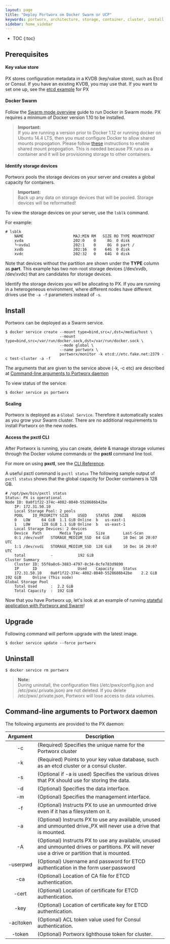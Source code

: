 ```yaml
---
layout: page
title: "Deploy Portworx on Docker Swarm or UCP"
keywords: portworx, architecture, storage, container, cluster, install, docker, swarm, ucp
sidebar: home_sidebar
---
```


* TOC
{:toc}

## Prerequisites
#### Key value store

PX stores configuration metadata in a KVDB (key/value store), such as Etcd or Consul. 
If you have an existing KVDB, you may use that.  If you want to set one up, see the [etcd example](/run-etcd.html) for PX

#### Docker Swarm

Follow the [Swarm mode overview](https://docs.docker.com/engine/swarm/) guide to run Docker in Swarm mode. PX requires a minimum of Docker version 1.10 to be installed.

>**Important:**<br/>If you are running a version prior to Docker 1.12 or running docker on Ubuntu 14.4 LTS, then you *must* configure Docker to allow shared mounts propogation. Please follow [these](/knowledgebase/shared-mount-propogation.html) instructions to enable shared mount propogation.  This is needed because PX runs as a container and it will be provisioning storage to other containers.

#### Identify storage devices

Portworx pools the storage devices on your server and creates a global capacity for containers.

>**Important:**<br/>Back up any data on storage devices that will be pooled. Storage devices will be reformatted!

To view the storage devices on your server, use the `lsblk` command.

For example:
```
# lsblk
    NAME                      MAJ:MIN RM   SIZE RO TYPE MOUNTPOINT
    xvda                      202:0    0     8G  0 disk
    └─xvda1                   202:1    0     8G  0 part /
    xvdb                      202:16   0    64G  0 disk
    xvdc                      202:32   0    64G  0 disk
```
Note that devices without the partition are shown under the **TYPE** column as **part**. This example has two non-root storage devices (/dev/xvdb, /dev/xvdc) that are candidates for storage devices.

Identify the storage devices you will be allocating to PX.  If you are running in a heterogeneous environment, where different nodes have different drives use the `-a -f` parameters instead of `-s`.

## Install

Portworx can be deployed as a Swarm service.
```
$ docker service create --mount type=bind,src=/,dst=/media/host \
                        --mount type=bind,src=/var/run/docker.sock,dst=/var/run/docker.sock \
                        --mode global \
                        --name portworx \
                        portworx/monitor -k etcd://etc.fake.net:2379 -c test-cluster -a -f
```
The arguments that are given to the service above (-k, -c etc) are described at [Command-line arguments to Portworx daemon](#command-line-args-daemon)

To view status of the service:
```
$ docker service ps portworx
```

#### Scaling
Portworx is deployed as a `Global Service`.  Therefore it automatically scales as you grow your Swarm cluster.  There are no additional requirements to install Portworx on the new nodes.

#### Access the pxctl CLI
After Portworx is running, you can create, delete & manage storage volumes through the Docker volume commands or the **pxctl** command line tool. 

For more on using **pxctl**, see the [CLI Reference](/control/cli.html).

A useful pxctl command is `pxctl status`
The following sample output of `pxctl status` shows that the global capacity for Docker containers is 128 GB.
```
# /opt/pwx/bin/pxctl status
Status: PX is operational
Node ID: 0a0f1f22-374c-4082-8040-5528686b42be
	IP: 172.31.50.10
 	Local Storage Pool: 2 pools
	POOL	IO_PRIORITY	SIZE	USED	STATUS	ZONE	REGION
	0	LOW		64 GiB	1.1 GiB	Online	b	us-east-1
	1	LOW		128 GiB	1.1 GiB	Online	b	us-east-1
	Local Storage Devices: 2 devices
	Device	Path		Media Type		Size		Last-Scan
	0:1	/dev/xvdf	STORAGE_MEDIUM_SSD	64 GiB		10 Dec 16 20:07 UTC
	1:1	/dev/xvdi	STORAGE_MEDIUM_SSD	128 GiB		10 Dec 16 20:07 UTC
	total			-			192 GiB
Cluster Summary
	Cluster ID: 55f8a8c6-3883-4797-8c34-0cfe783d9890
	IP		ID					Used	Capacity	Status
	172.31.50.10	0a0f1f22-374c-4082-8040-5528686b42be	2.2 GiB	192 GiB		Online (This node)
Global Storage Pool
	Total Used    	:  2.2 GiB
	Total Capacity	:  192 GiB
```

Now that you have Portworx up, let's look at an example of running [stateful application with Portworx and Swarm](swarm.html)!

## Upgrade
Following command will perform upgrade with the latest image.
```
$ docker service update --force portworx
```

## Uninstall
```
$ docker service rm portworx
```
>**Note:**<br/>During uninstall, the configuration files (/etc/pwx/config.json and /etc/pwx/.private.json) are not deleted. If you delete /etc/pwx/.private.json, Portworx will lose access to data volumes.

## Command-line arguments to Portworx daemon <a id="command-line-args-daemon"></a>

The following arguments are provided to the PX daemon:

|  Argument | Description                                                                                                                                                                              |
|:---------:|------------------------------------------------------------------------------------------------------------------------------------------------------------------------------------------|
|     -c    | (Required) Specifies the unique name for the Portworx cluster                                                                                                                            |
|     -k    | (Required) Points to your key value database, such as an etcd cluster or a consul cluster.                                                                                               |
|     -s    | (Optional if -a is used) Specifies the various drives that PX should use for storing the data.                                                                                           |
|     -d    | (Optional) Specifies the data interface.                                                                                                                                                 |
|     -m    | (Optional) Specifies the management interface.                                                                                                                                           |
|     -f    | (Optional) Instructs PX to use an unmounted drive even if it has a filesystem on it.                                                                                                     |
|     -a    | (Optional) Instructs PX to use any available, unused and unmounted drive.,PX will never use a drive that is mounted.                                                                     |
|     -A    | (Optional) Instructs PX to use any available, unused and unmounted drives or partitions. PX will never use a drive or partition that is mounted.                                         |
|  -userpwd | (Optional) Username and password for ETCD authentication in the form user:password                                                                                                       |
|    -ca    | (Optional) Location of CA file for ETCD authentication.                                                                                                                                  |
|   -cert   | (Optional) Location of certificate for ETCD authentication.                                                                                                                              |
|    -key   | (Optional) Location of certificate key for ETCD authentication.                                                                                                                          |
| -acltoken | (Optional) ACL token value used for Consul authentication.                                                                                                                               |
|   -token  | (Optional) Portworx lighthouse token for cluster.                                                                                                                                        |